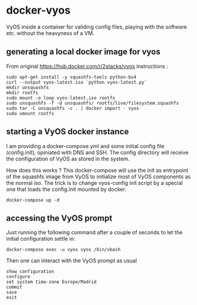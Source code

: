# docker-vyos
VyOS inside a container for validing config files, playing with the software etc. without the heavyness of a VM.

## generating a local docker image for vyos

From original https://hub.docker.com/r/2stacks/vyos instructions :
```
sudo apt-get install -y squashfs-tools python-bs4 
curl --output vyos-latest.iso `python vyos-latest.py`
mkdir unsquashfs
mkdir rootfs
sudo mount -o loop vyos-latest.iso rootfs
sudo unsquashfs -f -d unsquashfs/ rootfs/live/filesystem.squashfs
sudo tar -C unsquashfs -c . | docker import - vyos
sudo umount rootfs
```

## starting a VyOS docker instance

I am providing a docker-compose.yml and some initial config file (config.init), opiniated with DNS and SSH. The config directory will receive the configuration of VyOS as stored in the system.

How does this works ? This docker-compose will use the init as entrypoint of the squashfs image from VyOS to initialize most of VyOS components as the normal iso. The trick is to change vyos-config init script by a special one that loads the config.init mounted by docker.

```
docker-compose up -d
```

## accessing the VyOS prompt

Just running the following command after a couple of seconds to let the initial configuration settle in:
```
docker-compose exec -u vyos vyos /bin/vbash
```

Then one can interact with the VyOS prompt as usual
```
show configuration
configure
set system time-zone Europe/Madrid
commit
save
exit
```